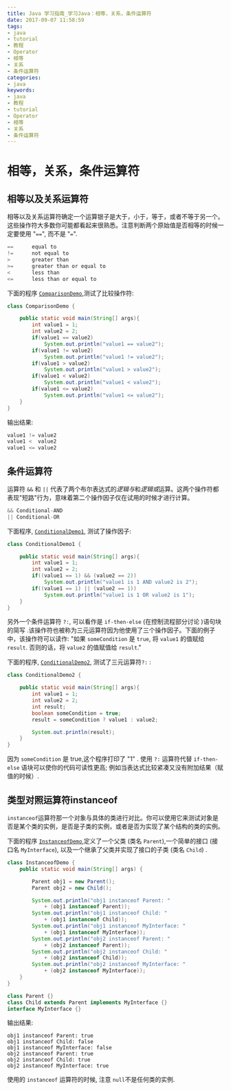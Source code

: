 ```yaml
---
title: Java 学习指南_学习Java：相等，关系，条件运算符
date: 2017-09-07 11:58:59
tags: 
- java
- tutorial
- 教程
- Operator
- 相等
- 关系
- 条件运算符
categories:
- java	
keywords:
- java
- 教程
- tutorial
- Operator
- 相等
- 关系
- 条件运算符
---
```


# 相等，关系，条件运算符

## 相等以及关系运算符

相等以及关系运算符确定一个运算银子是大于，小于，等于，或者不等于另一个。这些操作符大多数你可能都看起来很熟悉。注意判断两个原始值是否相等的时候一定要使用 "`==`", 而不是 "`=`".

```java
==      equal to
!=      not equal to
>       greater than
>=      greater than or equal to
<       less than
<=      less than or equal to
```

下面的程序 [`ComparisonDemo`](http://docs.oracle.com/javase/tutorial/java/nutsandbolts/examples/ComparisonDemo.java),测试了比较操作符:

```java
class ComparisonDemo {

    public static void main(String[] args){
        int value1 = 1;
        int value2 = 2;
        if(value1 == value2)
            System.out.println("value1 == value2");
        if(value1 != value2)
            System.out.println("value1 != value2");
        if(value1 > value2)
            System.out.println("value1 > value2");
        if(value1 < value2)
            System.out.println("value1 < value2");
        if(value1 <= value2)
            System.out.println("value1 <= value2");
    }
}
```

输出结果:

```java
value1 != value2
value1 <  value2
value1 <= value2
```

## 条件运算符

运算符 `&&` 和 `||` 代表了两个布尔表达式的*逻辑与*和*逻辑或*运算。这两个操作符都表现"短路"行为，意味着第二个操作因子仅在试用的时候才进行计算。

```java
&& Conditional-AND
|| Conditional-OR
```

下面程序, [`ConditionalDemo1`](http://docs.oracle.com/javase/tutorial/java/nutsandbolts/examples/ConditionalDemo1.java), 测试了操作因子:

```java
class ConditionalDemo1 {

    public static void main(String[] args){
        int value1 = 1;
        int value2 = 2;
        if((value1 == 1) && (value2 == 2))
            System.out.println("value1 is 1 AND value2 is 2");
        if((value1 == 1) || (value2 == 1))
            System.out.println("value1 is 1 OR value2 is 1");
    }
}
```

另外一个条件运算符 `?:`, 可以看作是 `if-then-else` (在控制流程部分讨论 )语句块的简写 .该操作符也被称为三元运算符因为他使用了三个操作因子。下面的例子中，该操作符可以读作: "如果 `someCondition` 是 `true`, 将 `value1` 的值赋给`result`. 否则的话，将 `value2` 的值赋值给 `result`."

下面的程序, [`ConditionalDemo2`](http://docs.oracle.com/javase/tutorial/java/nutsandbolts/examples/ConditionalDemo2.java),  测试了三元运算符`?:` :

```java
class ConditionalDemo2 {

    public static void main(String[] args){
        int value1 = 1;
        int value2 = 2;
        int result;
        boolean someCondition = true;
        result = someCondition ? value1 : value2;

        System.out.println(result);
    }
}
```

因为 `someCondition` 是 true,这个程序打印了  "1" . 使用 `?:` 运算符代替 `if-then-else` 语块可以使你的代码可读性更高; 例如当表达式比较紧凑又没有附加结果（赋值的时候）.

## 类型对照运算符instanceof

 `instanceof`运算符那一个对象与具体的类进行对比。你可以使用它来测试对象是否是某个类的实例，是否是子类的实例，或者是否为实现了某个结构的类的实例。

下面的程序 [`InstanceofDemo`](http://docs.oracle.com/javase/tutorial/java/nutsandbolts/examples/InstanceofDemo.java),定义了一个父类 (类名 `Parent`),一个简单的接口 (接口名 `MyInterface`), 以及一个继承了父类并实现了接口的子类 (类名 `Child`) .

```java
class InstanceofDemo {
    public static void main(String[] args) {

        Parent obj1 = new Parent();
        Parent obj2 = new Child();

        System.out.println("obj1 instanceof Parent: "
            + (obj1 instanceof Parent));
        System.out.println("obj1 instanceof Child: "
            + (obj1 instanceof Child));
        System.out.println("obj1 instanceof MyInterface: "
            + (obj1 instanceof MyInterface));
        System.out.println("obj2 instanceof Parent: "
            + (obj2 instanceof Parent));
        System.out.println("obj2 instanceof Child: "
            + (obj2 instanceof Child));
        System.out.println("obj2 instanceof MyInterface: "
            + (obj2 instanceof MyInterface));
    }
}

class Parent {}
class Child extends Parent implements MyInterface {}
interface MyInterface {}
```

输出结果:

```
obj1 instanceof Parent: true
obj1 instanceof Child: false
obj1 instanceof MyInterface: false
obj2 instanceof Parent: true
obj2 instanceof Child: true
obj2 instanceof MyInterface: true
```

使用的 `instanceof` 运算符的时候, 注意 `null`不是任何类的实例.